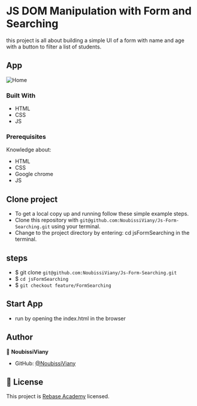 # JS DOM Manipulation with Form and Searching

this project is all about building a simple UI of a form with name and age with a button to filter a list of students.

## App

![Home](assets/images/home.png)

### Built With

- HTML
- CSS
- JS

### Prerequisites

Knowledge about:

- HTML
- CSS
- Google chrome
- JS

## Clone project

- To get a local copy up and running follow these simple example steps.
- Clone this repository with `git@github.com:NoubissiViany/Js-Form-Searching.git` using your terminal.
- Change to the project directory by entering: cd jsFormSearching in the terminal.

## steps

- $ git clone `git@github.com:NoubissiViany/Js-Form-Searching.git`
- $ `cd jsFormSearching`
- $ `git checkout feature/FormSearching`

## Start App

- run by opening the index.html in the browser

## Author

👤 **NoubissiViany**

- GitHub: [@NoubissiViany](git@github.com:NoubissiViany/Js-Form-Searching.git)

## 📝 License

This project is [Rebase Academy](./LICENSE) licensed.
